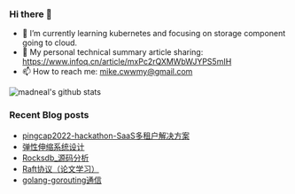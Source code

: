 ### Hi there 👋

<!--
**mikechengwei/mikechengwei** is a ✨ _special_ ✨ repository because its `README.md` (this file) appears on your GitHub profile.

Here are some ideas to get you started:

- 🔭 I’m currently working on ...
- 🌱 I’m currently learning ...
- 👯 I’m looking to collaborate on ...
- 🤔 I’m looking for help with ...
- 💬 Ask me about ...
- 📫 How to reach me: ...
- 😄 Pronouns: ...
- ⚡ Fun fact: ...
-->

- 🌱 I’m currently learning kubernetes and focusing on storage component going to cloud.
- 🔭 My personal technical summary article sharing: https://www.infoq.cn/article/mxPc2rQXMWbWJYPS5mIH
- 📫 How to reach me: mike.cwwmy@gmail.com

![madneal's github stats](https://github-readme-stats.vercel.app/api?username=mikechengwei&show_icons=true&theme=radical) 

### Recent Blog posts
<!-- BLOG-POST-LIST:START -->
- [pingcap2022-hackathon-SaaS多租户解决方案](http://mikechengwei.github.io/2022/09/25/pingcap2022-hackathon-SaaS%E5%A4%9A%E7%A7%9F%E6%88%B7%E8%A7%A3%E5%86%B3%E6%96%B9%E6%A1%88/)
- [弹性伸缩系统设计](http://mikechengwei.github.io/2022/09/05/%E5%BC%B9%E6%80%A7%E4%BC%B8%E7%BC%A9%E7%B3%BB%E7%BB%9F%E8%AE%BE%E8%AE%A1/)
- [Rocksdb_源码分析](http://mikechengwei.github.io/2022/09/05/Rocksdb-%E6%BA%90%E7%A0%81%E5%88%86%E6%9E%90/)
- [Raft协议（论文学习）](http://mikechengwei.github.io/2022/07/02/Raft%E5%8D%8F%E8%AE%AE/)
- [golang-gorouting通信](http://mikechengwei.github.io/2022/06/02/golang-gorouting%E9%80%9A%E4%BF%A1/)
<!-- BLOG-POST-LIST:END -->
